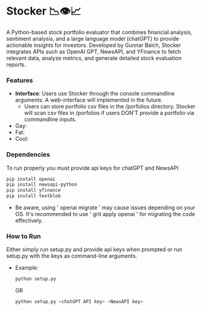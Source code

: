 # Stocker 📉👁️📈
A Python-based stock portfolio evaluator that combines financial analysis, sentiment analysis, and a large language model (chatGPT) to provide actionable insights for investors. Developed by Gunnar Balch, Stocker integrates APIs such as OpenAI GPT, NewsAPI, and YFinance to fetch relevant data, analyze metrics, and generate detailed stock evaluation reports.

### Features
- **Interface**: Users use Stocker through the console commandline arguments. A web-interface will implemented in the future.
    - Users can store portfolio csv files in the /porfolios directory. Stocker will scan csv files in /porfolios if users DON'T provide a portfolio via commandline inputs.
- Gay:
- Fat:
- Cool:


### Dependencies
To run properly you must provide api keys for chatGPT and NewsAPI
```bash
pip install openai
pip install newsapi-python
pip install yfinance
pip install textblob
```
- Be aware, using ' openai migrate ' may cause issues depending on your OS. 
It's recommended to use ' grit apply openai ' for migrating the code effectively.


### How to Run
Either simply run setup.py and provide api keys when prompted or run setup.py with the keys as command-line arguments.
- Example:
  ```bash
  python setup.py
  ```
  OR
  ```bash
  python setup.py <chatGPT API key> <NewsAPI key>
  ```

